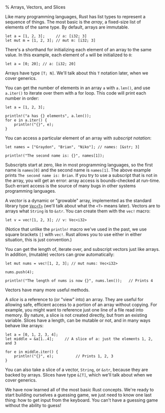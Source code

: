 % Arrays, Vectors, and Slices

Like many programming languages, Rust has list types to represent a sequence of
things. The most basic is the *array*, a fixed-size list of elements of the
same type. By default, arrays are immutable.

```{rust}
let a = [1, 2, 3];     // a: [i32; 3]
let mut m = [1, 2, 3]; // mut m: [i32; 3]
```

There's a shorthand for initializing each element of an array to the same
value. In this example, each element of `a` will be initialized to `0`:

```{rust}
let a = [0; 20]; // a: [i32; 20]
```

Arrays have type `[T; N]`. We'll talk about this `T` notation later, when we
cover generics.

You can get the number of elements in an array `a` with `a.len()`, and use
`a.iter()` to iterate over them with a for loop. This code will print each
number in order:

```{rust}
let a = [1, 2, 3];

println!("a has {} elements", a.len());
for e in a.iter() {
    println!("{}", e);
}
```

You can access a particular element of an array with *subscript notation*:

```{rust}
let names = ["Graydon", "Brian", "Niko"]; // names: [&str; 3]

println!("The second name is: {}", names[1]);
```

Subscripts start at zero, like in most programming languages, so the first name
is `names[0]` and the second name is `names[1]`. The above example prints
`The second name is: Brian`. If you try to use a subscript that is not in the
array, you will get an error: array access is bounds-checked at run-time. Such
errant access is the source of many bugs in other systems programming
languages.

A *vector* is a dynamic or "growable" array, implemented as the standard
library type [`Vec<T>`](../std/vec/) (we'll talk about what the `<T>` means
later). Vectors are to arrays what `String` is to `&str`. You can create them
with the `vec!` macro:

```{rust}
let v = vec![1, 2, 3]; // v: Vec<i32>
```

(Notice that unlike the `println!` macro we've used in the past, we use square
brackets `[]` with `vec!`. Rust allows you to use either in either situation,
this is just convention.)

You can get the length of, iterate over, and subscript vectors just like
arrays. In addition, (mutable) vectors can grow automatically:

```{rust}
let mut nums = vec![1, 2, 3]; // mut nums: Vec<i32>

nums.push(4);

println!("The length of nums is now {}", nums.len());   // Prints 4
```

Vectors have many more useful methods.

A *slice* is a reference to (or "view" into) an array. They are useful for
allowing safe, efficient access to a portion of an array without copying. For
example, you might want to reference just one line of a file read into memory.
By nature, a slice is not created directly, but from an existing variable.
Slices have a length, can be mutable or not, and in many ways behave like
arrays:

```{rust}
let a = [0, 1, 2, 3, 4];
let middle = &a[1..4];     // A slice of a: just the elements 1, 2, and 3

for e in middle.iter() {
    println!("{}", e);          // Prints 1, 2, 3
}
```

You can also take a slice of a vector, `String`, or `&str`, because they are
backed by arrays. Slices have type `&[T]`, which we'll talk about when we cover
generics.

We have now learned all of the most basic Rust concepts. We're ready to start
building ourselves a guessing game, we just need to know one last thing: how to
get input from the keyboard. You can't have a guessing game without the ability
to guess!
